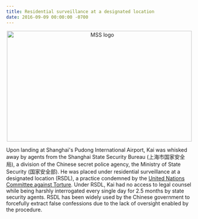```yaml
---
title: Residential surveillance at a designated location
date: 2016-09-09 00:00:00 -0700
---
```


<p align="center">
	<img src="{{site.url}}/assets/img/mss.jpg" alt="MSS logo" width="500" height="300"/>
</p>

Upon landing at Shanghai's Pudong International Airport, Kai was whisked away by agents from the Shanghai State Security Bureau (上海市国家安全局), a division of the Chinese secret police agency, the Ministry of State Security (国家安全部). He was placed under residential surveillance at a designated location (RSDL), a practice condemned by the [United Nations Committee against Torture](https://www.ishr.ch/sites/default/files/article/files/chn_15-2018.pdf). Under RSDL, Kai had no access to legal counsel while being harshly interrogated every single day for 2.5 months by state security agents. RSDL has been widely used by the Chinese government to forcefully extract false confessions due to the lack of oversight enabled by the procedure.